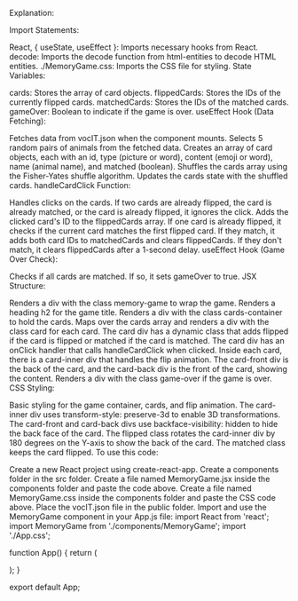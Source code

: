 Explanation:

Import Statements:

React, { useState, useEffect }: Imports necessary hooks from React.
decode: Imports the decode function from html-entities to decode HTML entities.
./MemoryGame.css: Imports the CSS file for styling.
State Variables:

cards: Stores the array of card objects.
flippedCards: Stores the IDs of the currently flipped cards.
matchedCards: Stores the IDs of the matched cards.
gameOver: Boolean to indicate if the game is over.
useEffect Hook (Data Fetching):

Fetches data from vocIT.json when the component mounts.
Selects 5 random pairs of animals from the fetched data.
Creates an array of card objects, each with an id, type (picture or word), content (emoji or word), name (animal name), and matched (boolean).
Shuffles the cards array using the Fisher-Yates shuffle algorithm.
Updates the cards state with the shuffled cards.
handleCardClick Function:

Handles clicks on the cards.
If two cards are already flipped, the card is already matched, or the card is already flipped, it ignores the click.
Adds the clicked card's ID to the flippedCards array.
If one card is already flipped, it checks if the current card matches the first flipped card.
If they match, it adds both card IDs to matchedCards and clears flippedCards.
If they don't match, it clears flippedCards after a 1-second delay.
useEffect Hook (Game Over Check):

Checks if all cards are matched. If so, it sets gameOver to true.
JSX Structure:

Renders a div with the class memory-game to wrap the game.
Renders a heading h2 for the game title.
Renders a div with the class cards-container to hold the cards.
Maps over the cards array and renders a div with the class card for each card.
The card div has a dynamic class that adds flipped if the card is flipped or matched if the card is matched.
The card div has an onClick handler that calls handleCardClick when clicked.
Inside each card, there is a card-inner div that handles the flip animation.
The card-front div is the back of the card, and the card-back div is the front of the card, showing the content.
Renders a div with the class game-over if the game is over.
CSS Styling:

Basic styling for the game container, cards, and flip animation.
The card-inner div uses transform-style: preserve-3d to enable 3D transformations.
The card-front and card-back divs use backface-visibility: hidden to hide the back face of the card.
The flipped class rotates the card-inner div by 180 degrees on the Y-axis to show the back of the card.
The matched class keeps the card flipped.
To use this code:

Create a new React project using create-react-app.
Create a components folder in the src folder.
Create a file named MemoryGame.jsx inside the components folder and paste the code above.
Create a file named MemoryGame.css inside the components folder and paste the CSS code above.
Place the vocIT.json file in the public folder.
Import and use the MemoryGame component in your App.js file:
import React from 'react';
import MemoryGame from './components/MemoryGame';
import './App.css';

function App() {
  return (
    <div className="App">
      <MemoryGame />
    </div>
  );
}

export default App;